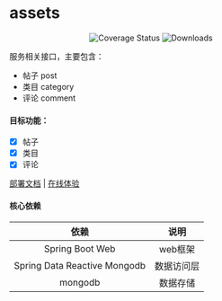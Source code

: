 # assets

<p align="center">
 <img src="https://img.shields.io/badge/Spring%20Cloud-2022.0.1-green.svg" alt="Coverage Status">
 <img src="https://img.shields.io/badge/Spring%20Boot-3.0.4-green.svg" alt="Downloads">
</p>

服务相关接口，主要包含：

- 帖子 post
- 类目 category
- 评论 comment

#### 目标功能：

- [x] 帖子
- [x] 类目
- [x] 评论

<a href="#" target="_blank">部署文档</a> | <a target="_blank" href="https://console.leafage.top"> 在线体验</a>

#### 核心依赖

|               依赖               |            说明            |
|:-------------------------------:|:-------------------------:|
|         Spring Boot Web         |           web框架          |
|  Spring Data Reactive Mongodb   |          数据访问层         |
|               mongodb           |           数据存储          |
